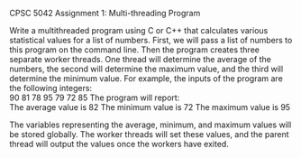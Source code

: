 CPSC 5042 Assignment 1: Multi-threading Program

Write a multithreaded program using C or C++ that calculates various statistical 
values for a list of numbers. First, we will pass a list of numbers to this program 
on the command line. Then the program creates three separate worker threads. 
One thread will determine the average of the numbers, the second will 
determine the maximum value, and the third will determine the minimum value. 
For example, the inputs of the program are the following integers:   
90 81 78 95 79 72 85 
The program will report:  
The average value is 82 
The minimum value is 72 
The maximum value is 95 

The variables representing the average, minimum, and maximum values will be 
stored globally. The worker threads will set these values, and the parent thread 
will output the values once the workers have exited. 

